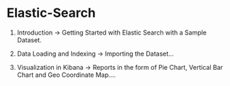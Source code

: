 # Elastic-Search

1) Introduction -> Getting Started with Elastic Search with a Sample Dataset.

2) Data Loading and Indexing -> Importing the Dataset...

3) Visualization in Kibana -> Reports in the form of Pie Chart, Vertical Bar Chart and Geo Coordinate Map....
